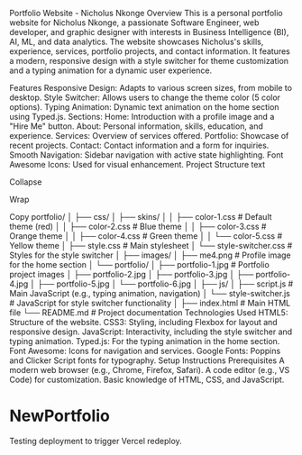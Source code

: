 Portfolio Website - Nicholus Nkonge
Overview
This is a personal portfolio website for Nicholus Nkonge, a passionate Software Engineer, web developer, and graphic designer with interests in Business Intelligence (BI), AI, ML, and data analytics. The website showcases Nicholus's skills, experience, services, portfolio projects, and contact information. It features a modern, responsive design with a style switcher for theme customization and a typing animation for a dynamic user experience.

Features
Responsive Design: Adapts to various screen sizes, from mobile to desktop.
Style Switcher: Allows users to change the theme color (5 color options).
Typing Animation: Dynamic text animation on the home section using Typed.js.
Sections:
Home: Introduction with a profile image and a "Hire Me" button.
About: Personal information, skills, education, and experience.
Services: Overview of services offered.
Portfolio: Showcase of recent projects.
Contact: Contact information and a form for inquiries.
Smooth Navigation: Sidebar navigation with active state highlighting.
Font Awesome Icons: Used for visual enhancement.
Project Structure
text

Collapse

Wrap

Copy
portfolio/
│
├── css/
│   ├── skins/
│   │   ├── color-1.css  # Default theme (red)
│   │   ├── color-2.css  # Blue theme
│   │   ├── color-3.css  # Orange theme
│   │   ├── color-4.css  # Green theme
│   │   └── color-5.css  # Yellow theme
│   ├── style.css        # Main stylesheet
│   └── style-switcher.css  # Styles for the style switcher
│
├── images/
│   ├── me4.png          # Profile image for the home section
│   └── portfolio/
│       ├── portfolio-1.jpg  # Portfolio project images
│       ├── portfolio-2.jpg
│       ├── portfolio-3.jpg
│       ├── portfolio-4.jpg
│       ├── portfolio-5.jpg
│       └── portfolio-6.jpg
│
├── js/
│   ├── script.js        # Main JavaScript (e.g., typing animation, navigation)
│   └── style-switcher.js  # JavaScript for style switcher functionality
│
├── index.html           # Main HTML file
└── README.md            # Project documentation
Technologies Used
HTML5: Structure of the website.
CSS3: Styling, including Flexbox for layout and responsive design.
JavaScript: Interactivity, including the style switcher and typing animation.
Typed.js: For the typing animation in the home section.
Font Awesome: Icons for navigation and services.
Google Fonts: Poppins and Clicker Script fonts for typography.
Setup Instructions
Prerequisites
A modern web browser (e.g., Chrome, Firefox, Safari).
A code editor (e.g., VS Code) for customization.
Basic knowledge of HTML, CSS, and JavaScript.


# NewPortfolio
Testing deployment to trigger Vercel redeploy.